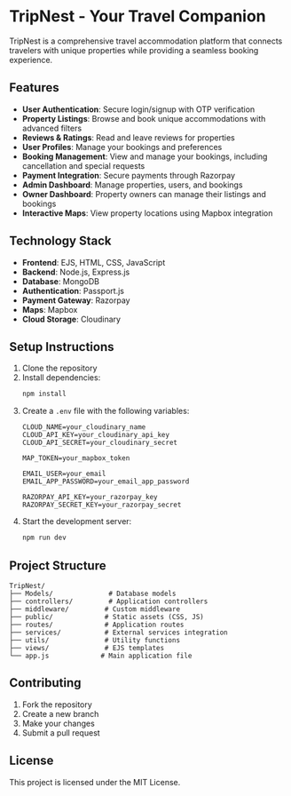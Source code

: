 # TripNest - Your Travel Companion

TripNest is a comprehensive travel accommodation platform that connects travelers with unique properties while providing a seamless booking experience.

## Features

- **User Authentication**: Secure login/signup with OTP verification
- **Property Listings**: Browse and book unique accommodations with advanced filters
- **Reviews & Ratings**: Read and leave reviews for properties
- **User Profiles**: Manage your bookings and preferences
- **Booking Management**: View and manage your bookings, including cancellation and special requests
- **Payment Integration**: Secure payments through Razorpay
- **Admin Dashboard**: Manage properties, users, and bookings
- **Owner Dashboard**: Property owners can manage their listings and bookings
- **Interactive Maps**: View property locations using Mapbox integration

## Technology Stack

- **Frontend**: EJS, HTML, CSS, JavaScript
- **Backend**: Node.js, Express.js
- **Database**: MongoDB
- **Authentication**: Passport.js
- **Payment Gateway**: Razorpay
- **Maps**: Mapbox
- **Cloud Storage**: Cloudinary

## Setup Instructions

1. Clone the repository
2. Install dependencies:
   ```bash
   npm install
   ```
3. Create a `.env` file with the following variables:
   ```env
   CLOUD_NAME=your_cloudinary_name
   CLOUD_API_KEY=your_cloudinary_api_key
   CLOUD_API_SECRET=your_cloudinary_secret
   
   MAP_TOKEN=your_mapbox_token
   
   EMAIL_USER=your_email
   EMAIL_APP_PASSWORD=your_email_app_password
   
   RAZORPAY_API_KEY=your_razorpay_key
   RAZORPAY_SECRET_KEY=your_razorpay_secret
   ```
4. Start the development server:
   ```bash
   npm run dev
   ```

## Project Structure

```
TripNest/
├── Models/              # Database models
├── controllers/         # Application controllers
├── middleware/         # Custom middleware
├── public/             # Static assets (CSS, JS)
├── routes/             # Application routes
├── services/           # External services integration
├── utils/              # Utility functions
├── views/              # EJS templates
└── app.js             # Main application file
```

## Contributing

1. Fork the repository
2. Create a new branch
3. Make your changes
4. Submit a pull request

## License

This project is licensed under the MIT License.
